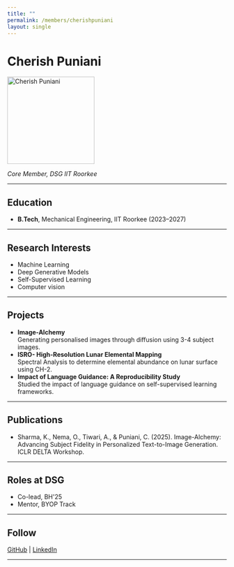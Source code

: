 ```yaml
---
title: ""
permalink: /members/cherishpuniani
layout: single
---
```




# Cherish Puniani

<img src="{{ site.baseurl }}/assets/images/members/y24/cp.png" width="200" height="200" alt="Cherish Puniani">


*Core Member, DSG IIT Roorkee*

---

## Education  
- **B.Tech**, Mechanical Engineering, IIT Roorkee (2023–2027)  

---

## Research Interests  
- Machine Learning  
- Deep Generative Models 
- Self-Supervised Learning  
- Computer vision

---

## Projects  
- **Image-Alchemy**  
  Generating personalised images through diffusion using 3-4 subject images.
- **ISRO- High-Resolution Lunar Elemental Mapping**  
  Spectral Analysis to determine elemental abundance on lunar surface using CH-2.  
- **Impact of Language Guidance: A Reproducibility Study**  
  Studied the impact of language guidance on self-supervised learning frameworks.
---

## Publications  
- Sharma, K., Nema, O., Tiwari, A., & Puniani, C. (2025). Image-Alchemy: Advancing Subject Fidelity in Personalized Text-to-Image Generation. ICLR DELTA Workshop.  

---

## Roles at DSG   
- Co-lead, BH'25  
- Mentor, BYOP Track  

---

## Follow
[GitHub](https://github.com/CherishPuniani) | [LinkedIn](www.linkedin.com/in/cherish-puniani) 

---

